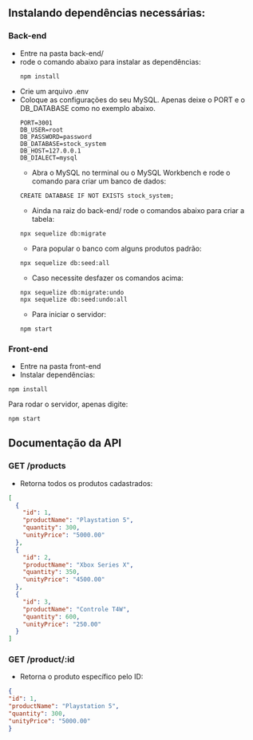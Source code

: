 ## Instalando dependências necessárias:
### Back-end
 - Entre na pasta back-end/
 - rode o comando abaixo para instalar as dependências: 
   ```
   npm install
   ```
 - Crie um arquivo .env
 - Coloque as configurações do seu MySQL. Apenas deixe o PORT e o DB_DATABASE como no exemplo abaixo.
   ```
   PORT=3001
   DB_USER=root
   DB_PASSWORD=password
   DB_DATABASE=stock_system
   DB_HOST=127.0.0.1
   DB_DIALECT=mysql
   ```
   - Abra o MySQL no terminal ou o MySQL Workbench e rode o comando para criar um banco de dados:
   ```
   CREATE DATABASE IF NOT EXISTS stock_system;
   ```
   - Ainda na raiz do back-end/ rode o comandos abaixo para criar a tabela:
   ```
   npx sequelize db:migrate
   ```
   - Para popular o banco com alguns produtos padrão:
   ```
   npx sequelize db:seed:all
   ```
   - Caso necessite desfazer os comandos acima:
   ```
   npx sequelize db:migrate:undo
   npx sequelize db:seed:undo:all
   ```
   - Para iniciar o servidor:
   ```
   npm start
   ```
### Front-end
   - Entre na pasta front-end
   - Instalar dependências:
   ```
   npm install
   ```
   Para rodar o servidor, apenas digite:
   ```
   npm start
   ```
## Documentação da API
### GET /products
   - Retorna todos os produtos cadastrados:
```json
[
  {
    "id": 1,
    "productName": "Playstation 5",
    "quantity": 300,
    "unityPrice": "5000.00"
  },
  {
    "id": 2,
    "productName": "Xbox Series X",
    "quantity": 350,
    "unityPrice": "4500.00"
  },
  {
    "id": 3,
    "productName": "Controle T4W",
    "quantity": 600,
    "unityPrice": "250.00"
  }
]
```
### GET /product/:id
   - Retorna o produto específico pelo ID:
   ```json
   {
  "id": 1,
  "productName": "Playstation 5",
  "quantity": 300,
  "unityPrice": "5000.00"
   }
   ```
